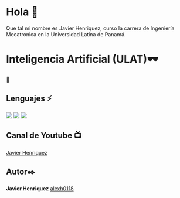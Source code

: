 # Hola  👋
Que tal mi nombre es Javier Henriquez, curso la carrera de Ingeniería Mecatronica en la Universidad Latina de Panamá.
 
# Inteligencia Artificial (ULAT):dark_sunglasses:

🚀

## Lenguajes :zap:

  <img src="https://img.shields.io/badge/-Python-FFD43B?style=for-the-badge&logo=python&logoColor=white&labelColor=4B8BBE" />
  <img src="https://img.shields.io/badge/-Github-181717?style=for-the-badge&logo=GitHub&logoColor=white"/>
  <img src="https://img.shields.io/badge/-Jupyter%20Notebooks-c78f02?style=for-the-badge&logo=jupyter&logoColor=white"/>


## Canal de Youtube :tv:

[Javier Henriquez](https://www.youtube.com/channel/UCz2kmzQzR7pmDeffjq23vDg/featured?view_as=subscriber)

## Autor✒️

**Javier Henriquez**  [alexh0118](https://github.com/alexh0118)


